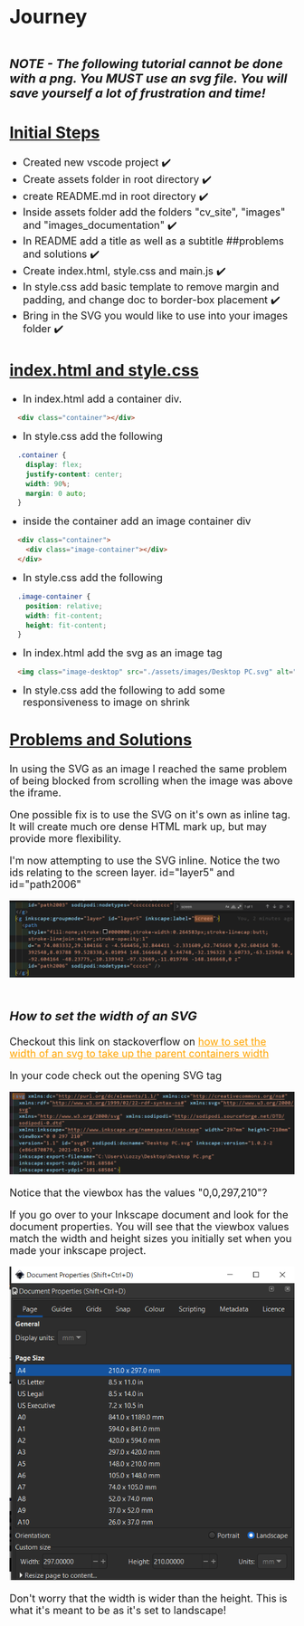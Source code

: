 # Journey

<style>
  img {
    width: auto;
  }
  h1 {
    font-size: 34px;
  }
  h2 {
    font-size: 28px;
    text-decoration: underline;
  }
  h3 {
    padding-top: 20px;
    font-size: 22px;
    font-style: italic;
    font-weight: bold;
  }
  p, li, details, summary{
    font-size: 18px;
  }
  details {
    border: 2px 0px solid white;
    padding-bottom: 15px;
  }
  a {
    color: orange;
  }
  a:hover {
    color: yellow;
  }
</style>

### NOTE - The following tutorial cannot be done with a png. You MUST use an svg file. You will save yourself a lot of frustration and time!

## Initial Steps

- Created new vscode project ✔️
- Create assets folder in root directory ✔️
- create README.md in root directory ✔️
- Inside assets folder add the folders "cv_site", "images" and "images_documentation" ✔️
- In README add a title as well as a subtitle ##problems and solutions ✔️
- Create index.html, style.css and main.js ✔️
- In style.css add basic template to remove margin and padding, and change doc to border-box placement ✔️
- Bring in the SVG you would like to use into your images folder ✔️

## index.html and style.css

- In index.html add a container div.

```html
  <div class="container"></div>
```

- In style.css add the following

```css
  .container {
    display: flex;
    justify-content: center;
    width: 90%;
    margin: 0 auto;
  }
```

- inside the container add an image container div

```html
  <div class="container">
    <div class="image-container"></div>
  </div>
```

- In style.css add the following

```css
  .image-container {
    position: relative;
    width: fit-content;
    height: fit-content;
  }
```

- In index.html add the svg as an image tag

```html
  <img class="image-desktop" src="./assets/images/Desktop PC.svg" alt="Desktop PC image">
```

- In style.css add the following to add some responsiveness to image on shrink

## Problems and Solutions

In using the SVG as an image I reached the same problem of being blocked from scrolling when the image was above the iframe.

One possible fix is to use the SVG on it's own as inline tag. It will create much ore dense HTML mark up, but may provide more flexibility.

I'm now attempting to use the SVG inline. Notice the two ids relating to the screen layer. id="layer5" and id="path2006"

![Inline SVG Screen ID](./assets/images_documentation/screen-svg-ids.PNG)

### How to set the width of an SVG

Checkout this link on stackoverflow on [how to set the width of an svg to take up the parent containers width](https://stackoverflow.com/questions/8919076/how-to-make-a-svg-element-expand-or-contract-to-its-parent-container)

In your code check out the opening SVG tag

![Opening SVG tag](./assets/images_documentation/opening_SVG_tag.PNG)

Notice that the viewbox has the values "0,0,297,210"?

If you go over to your Inkscape document and look for the document properties. You will see that the viewbox values match the width and height sizes you initially set when you made your inkscape project.

![Document properties that match the viewbox values](./assets/images_documentation/viewbox_values_in_inkscape.PNG)

Don't worry that the width is wider than the height. This is what it's meant to be as it's set to landscape!
